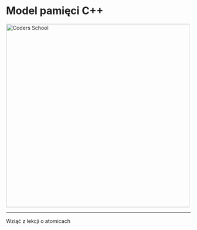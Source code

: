 <!-- .slide: data-background="#111111" -->

# Model pamięci C++

<a href="https://coders.school">
    <img width="500" data-src="../coders_school_logo.png" alt="Coders School" class="plain">
</a>

___

Wziąć z lekcji o atomicach
